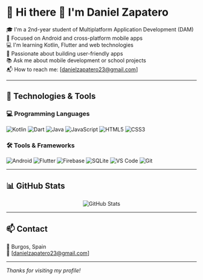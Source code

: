 # 👋 Hi there 👋 I'm Daniel Zapatero

🎓 I'm a 2nd-year student of Multiplatform Application Development (DAM)  
📱 Focused on Android and cross-platform mobile apps  
💻 I'm learning Kotlin, Flutter and web technologies  
🚀 Passionate about building user-friendly apps  
📚 Ask me about mobile development or school projects  
📬 How to reach me: [danielzapatero23@gmail.com]

---

## 🚀 Technologies & Tools

### 💻 Programming Languages

<p>
  <img src="https://img.shields.io/badge/Kotlin-0095D5?style=for-the-badge&logo=kotlin&logoColor=white" alt="Kotlin"/>
  <img src="https://img.shields.io/badge/Dart-0175C2?style=for-the-badge&logo=dart&logoColor=white" alt="Dart"/>
  <img src="https://img.shields.io/badge/Java-007396?style=for-the-badge&logo=java&logoColor=white" alt="Java"/>
  <img src="https://img.shields.io/badge/JavaScript-F7DF1E?style=for-the-badge&logo=javascript&logoColor=black" alt="JavaScript"/>
  <img src="https://img.shields.io/badge/HTML5-E34F26?style=for-the-badge&logo=html5&logoColor=white" alt="HTML5"/>
  <img src="https://img.shields.io/badge/CSS3-1572B6?style=for-the-badge&logo=css3&logoColor=white" alt="CSS3"/>
</p>

### 🛠️ Tools & Frameworks

<p>
  <img src="https://img.shields.io/badge/Android-3DDC84?style=for-the-badge&logo=android&logoColor=white" alt="Android"/>
  <img src="https://img.shields.io/badge/Flutter-02569B?style=for-the-badge&logo=flutter&logoColor=white" alt="Flutter"/>
  <img src="https://img.shields.io/badge/Firebase-FFCA28?style=for-the-badge&logo=firebase&logoColor=black" alt="Firebase"/>
  <img src="https://img.shields.io/badge/SQLite-003B57?style=for-the-badge&logo=sqlite&logoColor=white" alt="SQLite"/>
  <img src="https://img.shields.io/badge/Visual_Studio_Code-007ACC?style=for-the-badge&logo=visual-studio-code&logoColor=white" alt="VS Code"/>
  <img src="https://img.shields.io/badge/Git-F05032?style=for-the-badge&logo=git&logoColor=white" alt="Git"/>
</p>

---

## 📊 GitHub Stats

<p align="center">
  <img src="https://github-readme-stats.vercel.app/api?username=danielzapatero23&show_icons=true&theme=tokyonight" alt="GitHub Stats" />
</p>

---

## 📫 Contact

📍 Burgos, Spain  
📧 [danielzapatero23@gmail.com]

---

_Thanks for visiting my profile!_
